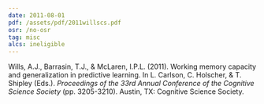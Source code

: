 ```yaml
---
date: 2011-08-01
pdf: /assets/pdf/2011willscs.pdf
osr: /no-osr
tag: misc
alcs: ineligible
---
```


Wills, A.J., Barrasin, T.J., & McLaren, I.P.L. (2011). Working memory capacity and generalization in predictive learning. In L. Carlson, C. Holscher, & T. Shipley (Eds.). _Proceedings of the 33rd Annual Conference of the Cognitive Science Society_ (pp. 3205-3210). Austin, TX: Cognitive Science Society. 
